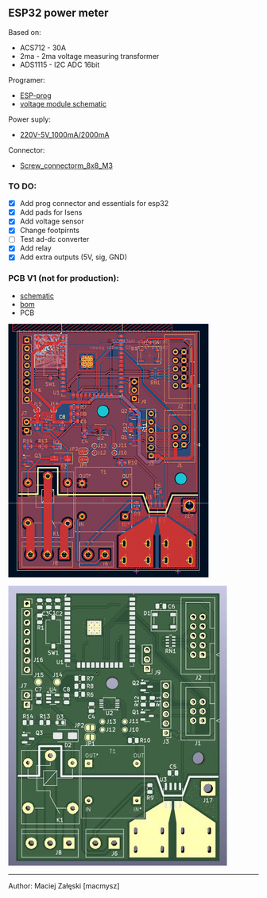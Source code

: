 ## ESP32 power meter

Based on:

* ACS712 - 30A
* 2ma - 2ma voltage measuring transformer
* ADS1115 - I2C ADC 16bit

Programer:

* [ESP-prog](https://docs.espressif.com/projects/esp-iot-solution/en/latest/hw-reference/ESP-Prog_guide.html)
* [voltage module schematic](https://diyprojectslab.com/zmpt101b-voltage-sensor-module-with-arduino/)

Power suply:
	
* [220V-5V_1000mA/2000mA](https://pl.aliexpress.com/item/1005005029575292.html?spm=a2g0o.order_list.order_list_main.40.53561c24AgBVnU&gatewayAdapt=glo2pol)

Connector:
	
* [Screw_connectorm_8x8_M3](https://pl.aliexpress.com/item/1005007060857910.html?spm=a2g0o.detail.0.0.38d7AUSVAUSVAv&mp=1&_gl=1*10grcc4*_gcl_aw*R0NMLjE3Mjgy)

### TO DO:

- [x] Add prog connector and essentials for esp32
- [x] Add pads for Isens
- [x] Add voltage sensor
- [x] Change footpirnts
- [ ] Test ad-dc converter
- [x] Add relay
- [x] Add extra outputs (5V, sig, GND)

### PCB V1 (not for production):

* [schematic](img/V1/schematic_v1.pdf)
* [bom](fab/V1/ibom.html)
* PCB

![](img/V1/pcb_v1.png)

![](img/V1/onyks-iot-esp32-monitor-power_v1.jpg)




---

Author: Maciej Załęski [macmysz]